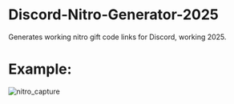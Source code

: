 # Discord-Nitro-Generator-2025
Generates working nitro gift code links for Discord, working 2025.

# Example:
![nitro_capture](https://github.com/user-attachments/assets/6f34c69e-f518-445d-917b-42571e9c1c84)

